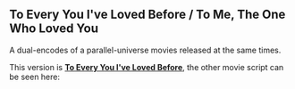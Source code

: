 ## To Every You I've Loved Before / To Me, The One Who Loved You

A dual-encodes of a parallel-universe movies released at the same times.

This version is **[To Every You I've Loved Before](https://anilist.co/anime/139310/)**, the other movie script can be seen here: